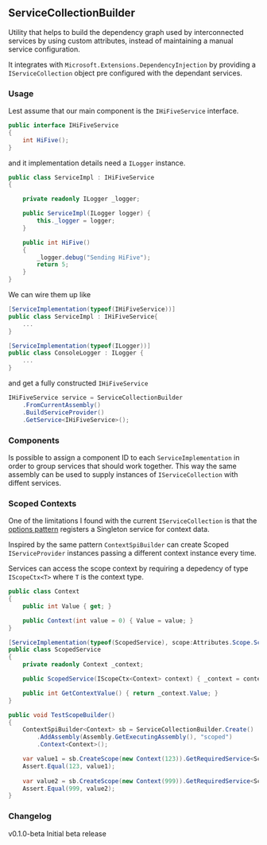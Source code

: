 ## ServiceCollectionBuilder

Utility that helps to build the dependency graph used by interconnected services by using custom attributes, instead of maintaining a manual service configuration.

It integrates with ``Microsoft.Extensions.DependencyInjection`` by providing a ``IServiceCollection`` object pre configured with the dependant services.

### Usage

Lest assume that our main component is the ``IHiFiveService`` interface.

```csharp
public interface IHiFiveService
{
    int HiFive();
}
```

and it implementation details need a ``ILogger`` instance.
```csharp
public class ServiceImpl : IHiFiveService
{

    private readonly ILogger _logger;

    public ServiceImpl(ILogger logger) {
        this._logger = logger;
    }

    public int HiFive()
    {
        _logger.debug("Sending HiFive");
        return 5;
    }
}
```
We can wire them up like
```csharp
[ServiceImplementation(typeof(IHiFiveService))]
public class ServiceImpl : IHiFiveService{
    ...
}

[ServiceImplementation(typeof(ILogger))]
public class ConsoleLogger : ILogger {
    ...
}
```
and get a fully constructed ``IHiFiveService``
```csharp
IHiFiveService service = ServiceCollectionBuilder
    .FromCurrentAssembly()
    .BuildServiceProvider()
    .GetService<IHiFiveService>();
```

### Components

Is possible to assign a component ID to each ``ServiceImplementation`` in order to group services that should work together. This way the same assembly can be used to supply instances of ``IServiceCollection`` with diffent services.

### Scoped Contexts

One of the limitations I found with the current ``IServiceCollection`` is that the [options pattern](https://docs.microsoft.com/en-us/aspnet/core/fundamentals/configuration/options?view=aspnetcore-2.1) registers a Singleton service for context data.

Inspired by the same pattern ``ContextSpiBuilder`` can create Scoped ``IServiceProvider`` instances passing a different context instance every time.

Services can access the scope context by requiring a depedency of type ``IScopeCtx<T>`` where ``T`` is the context type.

```csharp
public class Context
{
    public int Value { get; }

    public Context(int value = 0) { Value = value; }
}

[ServiceImplementation(typeof(ScopedService), scope:Attributes.Scope.Scoped, component:"scoped")]
public class ScopedService
{
    private readonly Context _context;

    public ScopedService(IScopeCtx<Context> context) { _context = context.Context; }

    public int GetContextValue() { return _context.Value; }
}

public void TestScopeBuilder()
{
    ContextSpiBuilder<Context> sb = ServiceCollectionBuilder.Create()
        .AddAssembly(Assembly.GetExecutingAssembly(), "scoped")
        .Context<Context>();

    var value1 = sb.CreateScope(new Context(123)).GetRequiredService<ScopedService>().GetContextValue();
    Assert.Equal(123, value1);
    
    var value2 = sb.CreateScope(new Context(999)).GetRequiredService<ScopedService>().GetContextValue();
    Assert.Equal(999, value2);
}
```

### Changelog

v0.1.0-beta
Initial beta release